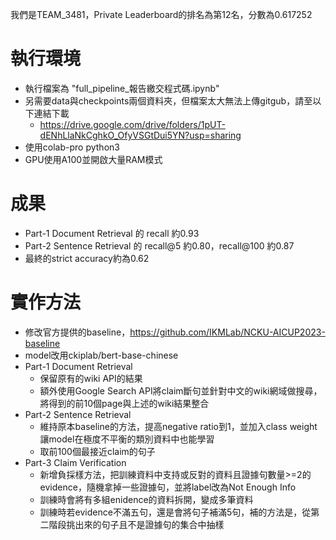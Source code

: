 我們是TEAM_3481，Private Leaderboard的排名為第12名，分數為0.617252

# 執行環境
* 執行檔案為 "full_pipeline_報告繳交程式碼.ipynb"
* 另需要data與checkpoints兩個資料夾，但檔案太大無法上傳gitgub，請至以下連結下載
  * https://drive.google.com/drive/folders/1pUT-dENhLlaNkCghkO_OfyVSGtDui5YN?usp=sharing
* 使用colab-pro python3
* GPU使用A100並開啟大量RAM模式

# 成果
* Part-1 Document Retrieval 的 recall 約0.93
* Part-2 Sentence Retrieval 的 recall@5 約0.80，recall@100 約0.87
* 最終的strict accuracy約為0.62

# 實作方法
* 修改官方提供的baseline，https://github.com/IKMLab/NCKU-AICUP2023-baseline
* model改用ckiplab/bert-base-chinese
* Part-1 Document Retrieval
  * 保留原有的wiki API的結果
  * 額外使用Google Search API將claim斷句並針對中文的wiki網域做搜尋，將得到的前10個page與上述的wiki結果整合
* Part-2 Sentence Retrieval
  * 維持原本baseline的方法，提高negative ratio到1，並加入class weight讓model在極度不平衡的類別資料中也能學習
  * 取前100個最接近claim的句子
* Part-3 Claim Verification
  * 新增負採樣方法，把訓練資料中支持或反對的資料且證據句數量>=2的evidence，隨機拿掉一些證據句，並將label改為Not Enough Info
  * 訓練時會將有多組enidence的資料拆開，變成多筆資料
  * 訓練時若evidence不滿五句，還是會將句子補滿5句，補的方法是，從第二階段挑出來的句子且不是證據句的集合中抽樣
